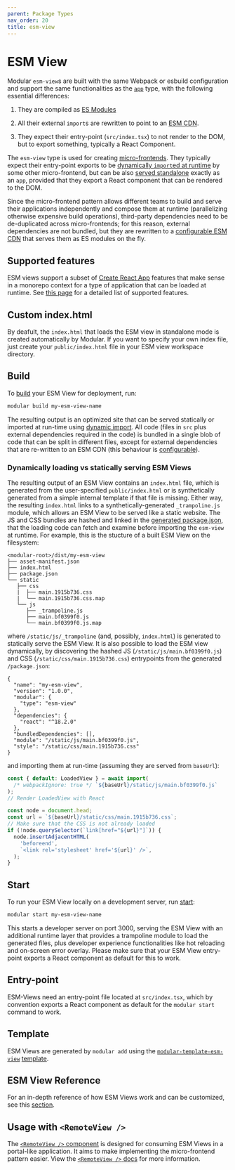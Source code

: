 ```yaml
---
parent: Package Types
nav_order: 20
title: esm-view
---
```


# ESM View

Modular `esm-view`s are built with the same Webpack or esbuild configuration and
support the same functionalities as the [`app`](./app.md) type, with the
following essential differences:

1. They are compiled as
   [ES Modules](https://developer.mozilla.org/en-US/docs/Web/JavaScript/Guide/Modules)

1. All their external `import`s are rewritten to point to an
   [ESM CDN](../esm-views/esm-cdn.md).

1. They expect their entry-point (`src/index.tsx`) to not render to the DOM, but
   to export something, typically a React Component.

The `esm-view` type is used for creating
[micro-frontends](../concepts/microfrontends.md). They typically expect their
entry-point exports to be
[dynamically `import`ed at runtime](https://developer.mozilla.org/en-US/docs/Web/JavaScript/Reference/Operators/import)
by some other micro-frontend, but can be also
[served standalone](../esm-views/how-to-build.md) exactly as an `app`, provided
that they export a React component that can be rendered to the DOM.

Since the micro-frontend pattern allows different teams to build and serve their
applications independently and compose them at runtime (parallelizing otherwise
expensive build operations), third-party dependencies need to be de-duplicated
across micro-frontends; for this reason, external dependencies are not bundled,
but they are rewritten to a [configurable ESM CDN](../esm-views/esm-cdn.md) that
serves them as ES modules on the fly.

## Supported features

ESM views support a subset of [Create React App](https://create-react-app.dev/)
features that make sense in a monorepo context for a type of application that
can be loaded at runtime. See [this page](../concepts/supported-cra.md) for a
detailed list of supported features.

## Custom index.html

By deafult, the `index.html` that loads the ESM view in standalone mode is
created automatically by Modular. If you want to specify your own index file,
just create your `public/index.html` file in your ESM view workspace directory.

## Build

To [build](../commands/build.md) your ESM View for deployment, run:

```bash
modular build my-esm-view-name
```

The resulting output is an optimized site that can be served statically or
imported at run-time using
[dynamic import](https://developer.mozilla.org/en-US/docs/Web/JavaScript/Reference/Operators/import).
All code (files in `src` plus external dependencies required in the code) is
bundled in a single blob of code that can be split in different files, except
for external dependencies that are re-written to an ESM CDN (this behaviour is
[configurable](../configuration.md)).

### Dynamically loading vs statically serving ESM Views

The resulting output of an ESM View contains an `index.html` file, which is
generated from the user-specified `public/index.html` or is synthetically
generated from a simple internal template if that file is missing. Either way,
the resulting `index.html` links to a synthetically-generated `_trampoline.js`
module, which allows an ESM View to be served like a static website. The JS and
CSS bundles are hashed and linked in the
[generated package.json](../esm-views/output-package-manifest.md), that the
loading code can fetch and examine before importing the `esm-view` at runtime.
For example, this is the stucture of a built ESM View on the filesystem:

```
<modular-root>/dist/my-esm-view
├── asset-manifest.json
├── index.html
├── package.json
└── static
   ├── css
   |  ├── main.1915b736.css
   |  └── main.1915b736.css.map
   └── js
      ├── _trampoline.js
      ├── main.bf0399f0.js
      └── main.bf0399f0.js.map
```

where `/static/js/_trampoline` (and, possibly, `index.html`) is generated to
statically serve the ESM View. It is also possible to load the ESM view
dynamically, by discovering the hashed JS (`/static/js/main.bf0399f0.js`) and
CSS (`/static/css/main.1915b736.css`) entrypoints from the generated
`/package.json`:

```
{
  "name": "my-esm-view",
  "version": "1.0.0",
  "modular": {
    "type": "esm-view"
  },
  "dependencies": {
    "react": "^18.2.0"
  },
  "bundledDependencies": [],
  "module": "/static/js/main.bf0399f0.js",
  "style": "/static/css/main.1915b736.css"
}
```

and importing them at run-time (assuming they are served from `baseUrl`):

```js
const { default: LoadedView } = await import(
  /* webpackIgnore: true */ `${baseUrl}/static/js/main.bf0399f0.js`
);
// Render LoadedView with React
```

```js
const node = document.head;
const url = `${baseUrl}/static/css/main.1915b736.css`;
// Make sure that the CSS is not already loaded
if (!node.querySelector(`link[href="${url}"]`)) {
  node.insertAdjacentHTML(
    'beforeend',
    `<link rel='stylesheet' href='${url}' />`,
  );
}
```

## Start

To run your ESM View locally on a development server, run
[start](../commands/start.md):

```bash
modular start my-esm-view-name
```

This starts a developer server on port 3000, serving the ESM View with an
additional runtime layer that provides a trampoline module to load the generated
files, plus developer experience functionalities like hot reloading and
on-screen error overlay. Please make sure that your ESM View entry-point exports
a React component as default for this to work.

## Entry-point

ESM-Views need an entry-point file located at `src/index.tsx`, which by
convention exports a React component as default for the `modular start` command
to work.

## Template

ESM Views are generated by `modular add` using the
[`modular-template-esm-view`](https://github.com/jpmorganchase/modular/tree/main/packages/modular-template-esm-view)
[template](./template.md).

## ESM View Reference

For an in-depth reference of how ESM Views work and can be customized, see this
[section](../esm-views).

## Usage with `<RemoteView />`

The [`<RemoteView />` component](../components/remote-view.md) is designed for
consuming ESM Views in a portal-like application. It aims to make implementing
the micro-frontend pattern easier. View the
[`<RemoteView />` docs](../components/remote-view.md) for more information.

